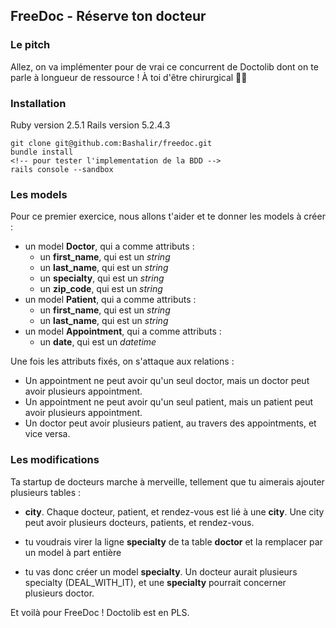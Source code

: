 ## FreeDoc - Réserve ton docteur

### Le pitch

Allez, on va implémenter pour de vrai ce concurrent de Doctolib dont on te parle à longueur de ressource ! À toi d'être chirurgical 👩‍⚕️

### Installation

Ruby version 2.5.1
Rails version 5.2.4.3

    git clone git@github.com:Bashalir/freedoc.git
    bundle install
    <!-- pour tester l'implementation de la BDD -->
    rails console --sandbox

### Les models

Pour ce premier exercice, nous allons t'aider et te donner les models à créer :

- un model **Doctor**, qui a comme attributs :
  - un **first_name**, qui est un _string_
  - un **last_name**, qui est un _string_
  - un **specialty**, qui est un _string_
  - un **zip_code**, qui est un _string_
- un model **Patient**, qui a comme attributs :
  - un **first_name**, qui est un _string_
  - un **last_name**, qui est un _string_
- un model **Appointment**, qui a comme attributs :
  - un **date**, qui est un _datetime_

Une fois les attributs fixés, on s'attaque aux relations :

- Un appointment ne peut avoir qu'un seul doctor, mais un doctor peut avoir plusieurs appointment.
- Un appointment ne peut avoir qu'un seul patient, mais un patient peut avoir plusieurs appointment.
- Un doctor peut avoir plusieurs patient, au travers des appointments, et vice versa.

### Les modifications

Ta startup de docteurs marche à merveille, tellement que tu aimerais ajouter plusieurs tables :

- **city**. Chaque docteur, patient, et rendez-vous est lié à une **city**.
  Une city peut avoir plusieurs docteurs, patients, et rendez-vous.

- tu voudrais virer la ligne **specialty** de ta table **doctor** et la remplacer par un model à part entière
- tu vas donc créer un model **specialty**. Un docteur aurait plusieurs specialty (DEAL_WITH_IT), et une **specialty** pourrait concerner plusieurs doctor.

Et voilà pour FreeDoc ! Doctolib est en PLS.
